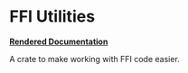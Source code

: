 # FFI Utilities

[**Rendered Documentation**](http://wintech-docs.michaelfbryan.com.s3-website-ap-southeast-2.amazonaws.com/ffi_utils)

A crate to make working with FFI code easier.

